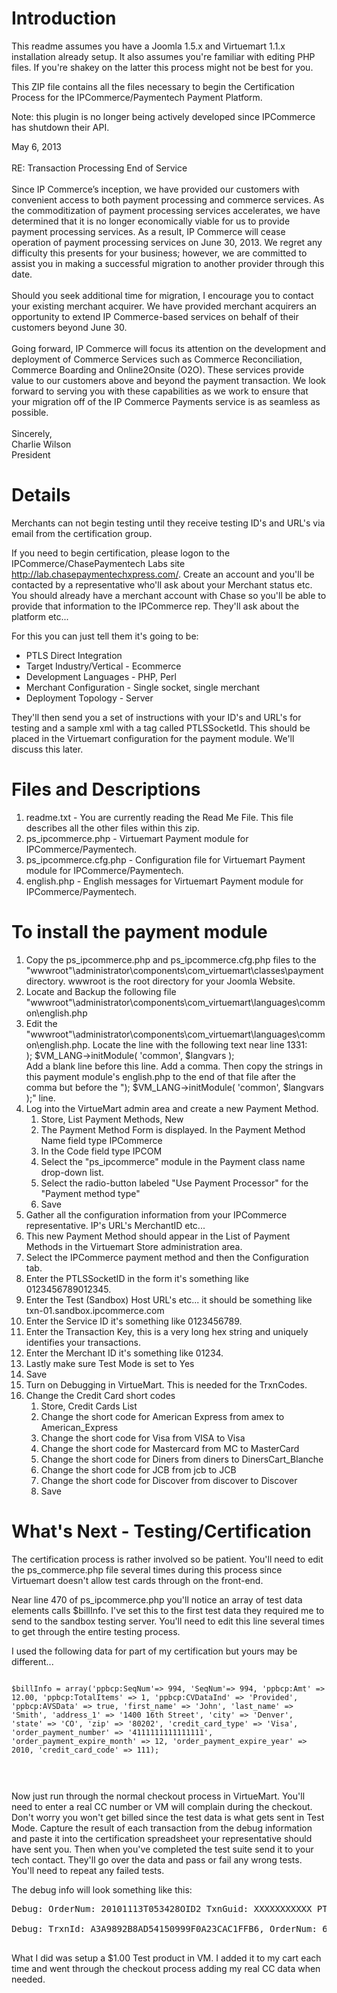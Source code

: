 # Introduction #
<p>This readme assumes you have a Joomla 1.5.x and Virtuemart 1.1.x installation already setup. It also assumes you're familiar with editing PHP files. If you're shakey on the latter this process might not be best for you.</p>
<p>This ZIP file contains all the files necessary to begin the Certification Process for the IPCommerce/Paymentech Payment Platform.</p>
<p>Note: this plugin is no longer being actively developed since IPCommerce has shutdown their API.</p>
<p>May 6, 2013<br>
<br>
RE:  Transaction Processing End of Service<br>
<br>
Since IP Commerce’s inception, we have provided our customers with convenient access to both payment processing and commerce services.  As the commoditization of payment processing services accelerates, we have determined that it is no longer economically viable for us to provide payment processing services.  As a result, IP Commerce will cease operation of payment processing services on June 30, 2013. We regret any difficulty this presents for your business; however, we are committed to assist you in making a successful migration to another provider through this date.<br>
<br>
Should you seek additional time for migration, I encourage you to contact your existing merchant acquirer.  We have provided merchant acquirers an opportunity to extend IP Commerce-based services on behalf of their customers beyond June 30.<br>
<br>
Going forward, IP Commerce will focus its attention on the development and deployment of Commerce Services such as Commerce Reconciliation, Commerce Boarding and Online2Onsite (O2O). These services provide value to our customers above and beyond the payment transaction. We look forward to serving you with these capabilities as we work to ensure that your migration off of the IP Commerce Payments service is as seamless as possible.<br>
<br>
Sincerely,<br>
Charlie Wilson<br>
President</p>

# Details #
<p>Merchants can not begin testing until they receive testing ID's and URL's via email from the certification group.</p>
<p>If you need to begin certification, please logon to the IPCommerce/ChasePaymentech Labs site <a href='http://lab.chasepaymentechxpress.com/'>http://lab.chasepaymentechxpress.com/</a>. Create an account and you'll be contacted by a representative who'll ask about your Merchant status etc. You should already have a merchant account with Chase so you'll be able to provide that information to the IPCommerce rep. They'll ask about the platform etc...</p>
<p>For this you can just tell them it's going to be:<br>
<ul>
<li>PTLS Direct Integration </li>
<li>Target Industry/Vertical -  Ecommerce</li>
<li>Development Languages -  PHP, Perl</li>
<li>Merchant Configuration - Single socket, single merchant</li>
<li>Deployment Topology  - Server</li>
</ul>
</p>
<p>They'll then send you a set of instructions with your ID's and URL's for testing and a sample xml with a tag called PTLSSocketId. This should be placed in the Virtuemart configuration for the payment module. We'll discuss this later.</p>

# Files and Descriptions #

  1. readme.txt - You are currently reading the Read Me File.  This file describes all the other files within this zip.
  1. ps\_ipcommerce.php - Virtuemart Payment module for IPCommerce/Paymentech.
  1. ps\_ipcommerce.cfg.php - Configuration file for Virtuemart Payment module for IPCommerce/Paymentech.
  1. english.php - English messages for Virtuemart Payment module for IPCommerce/Paymentech.

# To install the payment module #
<ol>
<li>Copy the ps_ipcommerce.php and ps_ipcommerce.cfg.php files to the "wwwroot"\administrator\components\com_virtuemart\classes\payment directory. wwwroot is the root directory for your Joomla Website.</li>
<li>Locate and Backup the following file "wwwroot"\administrator\components\com_virtuemart\languages\common\english.php</li>
<li>Edit the "wwwroot"\administrator\components\com_virtuemart\languages\common\english.php. Locate the line with the following text near line 1331:<br />
); $VM_LANG->initModule( 'common', $langvars );<br />
Add a blank line before this line. Add a comma. Then copy the strings in this payment module's english.php to the end of that file after the comma but before the "); $VM_LANG->initModule( 'common', $langvars );" line.</li>
<li>Log into the VirtueMart admin area and create a new Payment Method.<br>
<ol>
<li> Store, List Payment Methods, New</li>
<li>The Payment Method Form is displayed. In the Payment Method Name field type IPCommerce</li>
<li>In the Code field type IPCOM</li>
<li>Select the "ps_ipcommerce" module in the Payment class name drop-down list.</li>
<li>Select the radio-button labeled "Use Payment Processor" for the "Payment method type"</li>
<li>Save</li>
</ol>
</li>
<li>Gather all the configuration information from your IPCommerce representative. IP's URL's MerchantID etc...</li>
<li>This new Payment Method should appear in the List of Payment Methods in the Virtuemart Store administration area.</li>
<li>Select the IPCommerce payment method and then the Configuration tab.</li>
<li>Enter the PTLSSocketID in the form it's something like 0123456789012345.</li>
<li>Enter the Test (Sandbox) Host URL's etc... it should be something like<br>
txn-01.sandbox.ipcommerce.com</li>
<li>Enter the Service ID it's something like 0123456789.</li>
<li>Enter the Transaction Key, this is a very long hex string and uniquely<br>
identifies your transactions.</li>
<li>Enter the Merchant ID it's something like 01234.</li>
<li>Lastly make sure Test Mode is set to Yes</li>
<li>Save</li>
<li>Turn on Debugging in VirtueMart. This is needed for the TrxnCodes.</li>
<li>Change the Credit Card short codes<br>
<ol>
<li>Store, Credit Cards List</li>
<li>Change the short code for American Express from amex to American_Express</li>
<li>Change the short code for Visa from VISA to Visa</li>
<li>Change the short code for Mastercard from MC to MasterCard</li>
<li>Change the short code for Diners from diners to DinersCart_Blanche</li>
<li>Change the short code for JCB from jcb to JCB</li>
<li>Change the short code for Discover from discover to Discover</li>
<li>Save</li>
</ol>
</li>
</ol>

# What's Next - Testing/Certification #
<p>The certification process is rather involved so be patient. You'll need to edit the ps_commerce.php file several times during this process since Virtuemart doesn't allow test cards through on the front-end. </p>
<p>Near line 470 of ps_ipcommerce.php you'll notice an array of test data elements calls $billInfo. I've set this to the first test data they required me to send to the sandbox testing server. You'll need to edit this line several times to get through the entire testing process.</p>
<p>
I used the following data for part of my certification but yours may be different...<br>
<pre>
<pre><code>$billInfo = array('ppbcp:SeqNum'=&gt; 994, 'SeqNum'=&gt; 994, 'ppbcp:Amt' =&gt; 12.00, 'ppbcp:TotalItems' =&gt; 1, 'ppbcp:CVDataInd' =&gt; 'Provided', 'ppbcp:AVSData' =&gt; true, 'first_name' =&gt; 'John', 'last_name' =&gt; 'Smith', 'address_1' =&gt; '1400 16th Street', 'city' =&gt; 'Denver', 'state' =&gt; 'CO', 'zip' =&gt; '80202', 'credit_card_type' =&gt; 'Visa', 'order_payment_number' =&gt; '4111111111111111', 'order_payment_expire_month' =&gt; 12, 'order_payment_expire_year' =&gt; 2010, 'credit_card_code' =&gt; 111);<br>
</code></pre>
</pre>
</p>
<p>Now just run through the normal checkout process in VirtueMart. You'll need to enter a real CC number or VM will complain during the checkout. Don't worry you won't get billed since the test data is what gets sent in Test Mode. Capture the result of each transaction from the debug information and paste it into the certification spreadsheet your representative should have sent you. Then when you've completed the test suite send it to your tech contact. They'll go over the data and pass or fail any wrong tests. You'll need to repeat any failed tests.</p>
<p>The debug info will look something like this:<br>
<pre>
Debug: OrderNum: 20101113T053428OID2 TxnGuid: XXXXXXXXXXX PTLSStatusCode: 000 PPBCPStatusCode: 000 StatusMessage: APPROVED ApprovalCode: 701877<br>
Debug: TrxnId: A3A9892B8AD54150999F0A23CAC1FFB6, OrderNum: 62_0d747bdad08606e1227a53e06df5b<br>
</pre>
</p>
<p>What I did was setup a $1.00 Test product in VM. I added it to my cart each time and went through the checkout process adding my real CC data when needed.</p>